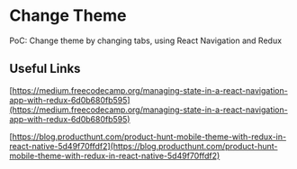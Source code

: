 # Change Theme

PoC: Change theme by changing tabs, using React Navigation and Redux

## Useful Links

[https://medium.freecodecamp.org/managing-state-in-a-react-navigation-app-with-redux-6d0b680fb595](https://medium.freecodecamp.org/managing-state-in-a-react-navigation-app-with-redux-6d0b680fb595)

[https://blog.producthunt.com/product-hunt-mobile-theme-with-redux-in-react-native-5d49f70ffdf2](https://blog.producthunt.com/product-hunt-mobile-theme-with-redux-in-react-native-5d49f70ffdf2)